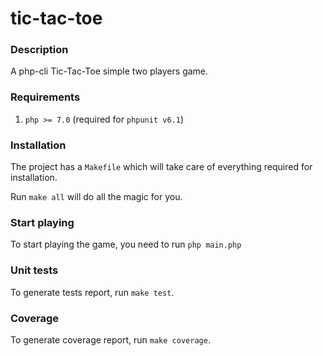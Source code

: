 # tic-tac-toe

### Description

A php-cli Tic-Tac-Toe simple two players game.

### Requirements

1. `php >= 7.0` (required for `phpunit v6.1`)

### Installation

The project has a `Makefile` which will take care of everything required for installation.

Run `make all` will do all the magic for you.

### Start playing

To start playing the game, you need to run `php main.php`

### Unit tests

To generate tests report, run `make test`.

### Coverage

To generate coverage report, run `make coverage`.
